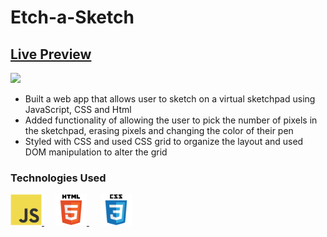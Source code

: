# Etch-a-Sketch
## [Live Preview](https://vm418.github.io/Etch-a-Sketch/)


<img src="https://user-images.githubusercontent.com/78382891/201535634-4909b0fd-33fb-49f8-9418-d481d85c6286.png" width="50%"/>

- Built a web app that allows user to sketch on a virtual sketchpad using JavaScript, CSS and Html
- Added functionality of allowing the user to pick the number of pixels in the sketchpad, erasing pixels and 
changing the color of their pen
- Styled with CSS and used CSS grid to organize the layout and used DOM manipulation to alter the grid



### Technologies Used

<a href="https://developer.mozilla.org/en-US/docs/Web/JavaScript" target="_blank" rel="noreferrer"> <img src="https://raw.githubusercontent.com/devicons/devicon/master/icons/javascript/javascript-original.svg" alt="javascript" width="50" height="50"/> </a>  &emsp;   <a href="https://www.w3.org/html/" target="_blank" rel="noreferrer"> <img src="https://raw.githubusercontent.com/devicons/devicon/master/icons/html5/html5-original-wordmark.svg" alt="html5" width="50" height="50"/> </a>  &emsp;   <a href="https://www.w3schools.com/css/" target="_blank" rel="noreferrer"> <img src="https://raw.githubusercontent.com/devicons/devicon/master/icons/css3/css3-original-wordmark.svg" alt="css3" width="50" height="50"/> </a>
